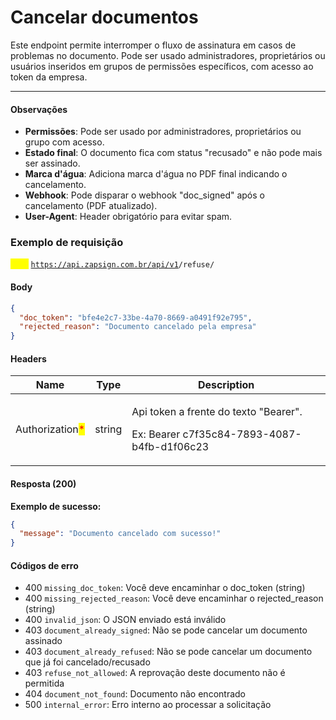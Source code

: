 # Cancelar documentos

Este endpoint permite interromper o fluxo de assinatura em casos de problemas no documento. Pode ser usado administradores, proprietários ou usuários inseridos em grupos de permissões específicos, com acesso ao token da empresa.

***

#### Observações

* **Permissões**: Pode ser usado por administradores, proprietários ou grupo com acesso.
* **Estado final**: O documento fica com status "recusado" e não pode mais ser assinado.
* **Marca d'água**: Adiciona marca d'água no PDF final indicando o cancelamento.
* **Webhook**: Pode disparar o webhook "doc\_signed" após o cancelamento (PDF atualizado).
* **User-Agent**: Header obrigatório para evitar spam.

### Exemplo de requisição

<mark style="color:yellow;">`POST`</mark>  [`https://api.zapsign.com.br/api/v1`](https://api.zapsign.com.br/api/v1/docs/%7Btoken%7D/resend-notifications-bulk/)`/refuse/`&#x20;

#### Body

```json
{
  "doc_token": "bfe4e2c7-33be-4a70-8669-a0491f92e795",
  "rejected_reason": "Documento cancelado pela empresa"
}
```

#### Headers

| Name                                            | Type   | Description                                                                                            |
| ----------------------------------------------- | ------ | ------------------------------------------------------------------------------------------------------ |
| Authorization<mark style="color:red;">\*</mark> | string | <p>Api token a frente do texto "Bearer". </p><p></p><p>Ex: Bearer c7f35c84-7893-4087-b4fb-d1f06c23</p> |

#### Resposta (200)

**Exemplo de sucesso:**

```json
{
  "message": "Documento cancelado com sucesso!"
}
```

#### Códigos de erro

* 400 `missing_doc_token`: Você deve encaminhar o doc\_token (string)
* 400 `missing_rejected_reason`: Você deve encaminhar o rejected\_reason (string)
* 400 `invalid_json`: O JSON enviado está inválido
* 403 `document_already_signed`: Não se pode cancelar um documento assinado
* 403 `document_already_refused`: Não se pode cancelar um documento que já foi cancelado/recusado
* 403 `refuse_not_allowed`: A reprovação deste documento não é permitida
* 404 `document_not_found`: Documento não encontrado
* 500 `internal_error`: Erro interno ao processar a solicitação
